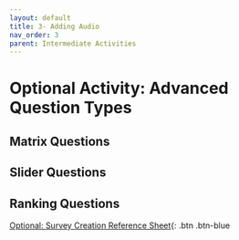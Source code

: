 ```yaml
---
layout: default
title: 3- Adding Audio
nav_order: 3
parent: Intermediate Activities
---
```


# Optional Activity: Advanced Question Types 

## Matrix Questions

## Slider Questions 

## Ranking Questions

[Optional: Survey Creation Reference Sheet](reference-sheet.html){: .btn .btn-blue 
